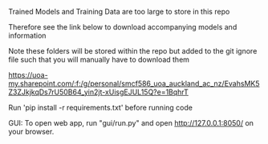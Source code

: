 Trained Models and Training Data are too large to store in this repo

Therefore see the link below to download accompanying models and information

Note these folders will be stored within the repo but added to the git ignore file such that you will manually have to download them

https://uoa-my.sharepoint.com/:f:/g/personal/smcf586_uoa_auckland_ac_nz/EvahsMK5Z3ZJkjkqDs7rU50B64_yin2jt-xUisgEJUL15Q?e=1BqhrT

Run 'pip install -r requirements.txt' before running code

GUI: To open web app, run "gui/run.py" and open http://127.0.0.1:8050/ on your browser.